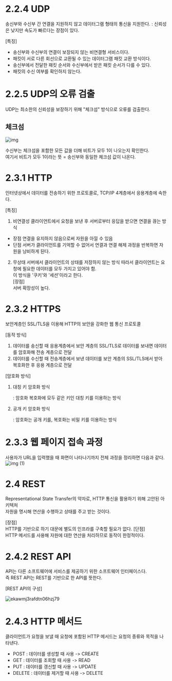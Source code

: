 # 2.2.4 UDP
송신부와 수신부 간 연결을 지원하지 않고 데이터그램 형태의 통신을 지원한다. 
: 신뢰성은 낮지만 속도가 빠르다는 장점이 있다. 

[특징]
- 송신부와 수신부의 연결이 보장되지 않는 비연결형 서비스이다.
- 패킷이 서로 다른 회선으로 교환될 수 있는 데이터그램 패킷 교환 방식이다.
- 송신부에서 전달한 패킷 순서와 수신부에서 받은 패킷 순서가 다를 수 있다.
- 패킷의 수신 여부를 확인하지 않는다.

# 2.2.5 UDP의 오류 검출
UDP는 최소한의 신뢰성을 보장하기 위해 "체크섬" 방식으로 오류를 검출한다. 

## 체크섬 
![img](https://github.com/leeshinbi/CS_Study/assets/109641586/e3180f3a-6226-4cda-ac20-c39c2f2431fb)

수신부는 체크섬을 포함한 모든 값을 더해 비트가 모두 1이 나오는지 확인한다.     
여기서 비트가 모두 1이라는 뜻 = 송신부와 동일한 체크섬 값이 나온다. 

# 2.3.1 HTTP
인터넷상에서 데이터를 전송하기 위한 프로토콜로, TCP/IP 4계층에서 응용계층에 속한다. 

[특징]
1. 비연결성
클라이언트에서 요청을 보낸 후 서버로부터 응답을 받으면 연결을 끊는 방식
  - 장점
    연결을 유지하지 않음으로써 자원을 아낄 수 있음
  - 단점
    서버가 클라이언트를 기억할 수 없어서 연결과 연결 해제 과정을 반복하면 자원을 낭비하게 된다.
2. 무상태
서버에서 클라이언트의 상태를 저장하지 않는 방식
따라서 클라이언트는 요청에 필요한 데이터를 모두 가지고 있어야 함.   
이 방식을 '쿠키'와 '세션'이라고 한다.    
     [장점]     
     서버 확장성이 높다.

# 2.3.2 HTTPS
보안계층인 SSL/TLS을 이용해 HTTP의 보안을 강화한 웹 통신 프로토콜

[동작 방식]
1. 데이터를 송신할 때 응용계층에서 보안 계층의 SSL/TLS로 데이터를 보내면 데이터를 암호화해 전송 계층으로 전달
2. 데이터를 수신할 때 전송계층에서 보낸 데이터를 보안 계층의 SSL/TLS에서 받아 복호화한 후 응용 계층으로 전달

[암호화 방식]
1. 대칭 키 암호화 방식
   
   : 암호화 복호화에 모두 같은 키인 대칭 키를 이용하는 방식
2. 공개 키 암호화 방식
   
   : 암호화는 공개 키를, 복호화는 비밀 키를 이용하는 방식

# 2.3.3 웹 페이지 접속 과정
사용자가 URL을 입력했을 때 화면이 나타나기까지 전체 과정을 정리하면 다음과 같다. 
![img (1)](https://github.com/leeshinbi/CS_Study/assets/109641586/db0346d0-0154-4b4a-b74a-fd84b0c7a43a)


# 2.4 REST
Representational State Transfer의 약자로, HTTP 통신을 활용하기 위해 고안된 아키텍처    
자원을 명시해 연산을 수행하고 상태를 주고 받는 것이다. 

[장점]    
HTTP를 기반으로 하기 대문에 별도의 인프라를 구축할 필요가 없다. 
[단점]     
HTTP 메서드를 사용해 자원에 대한 연산을 처리하므로 동작이 한정적이다. 

# 2.4.2  REST API
API는 다른 소프트웨어에 서비스를 제공하기 위한 소프트웨어 인터페이스다.     
즉 REST API는 REST를 기반으로 한 API를 뜻한다. 

[REST API의 구성]

![ekawmj3rafdtn06hzj79](https://github.com/leeshinbi/CS_Study/assets/109641586/5e9b6315-26c4-4d75-af14-6e66213eb023)

# 2.4.3 HTTP 메서드 
클라이언트가 요청을 보낼 때 요청에 포함된 HTTP 메서드는 요청의 종류와 목적을 나타낸다. 

- POST : 데이터를 생성할 때 사용 -> CREATE   
- GET : 데이터를 조회할 때 사용 -> READ    
- PUT : 데이터를 갱신할 때 사용 -> UPDATE    
- DELETE : 데이터를 제거할 때 사용 -> DELETE





